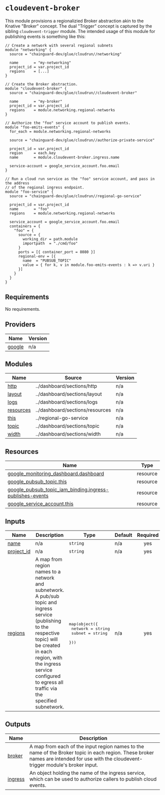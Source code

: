# `cloudevent-broker`

This module provisions a regionalizied Broker abstraction akin to the Knative
"Broker" concept.  The dual "Trigger" concept is captured by the sibling
`cloudevent-trigger` module.  The intended usage of this module for publishing
events is something like this:

```hcl
// Create a network with several regional subnets
module "networking" {
  source = "chainguard-dev/glue/cloudrun//networking"

  name       = "my-networking"
  project_id = var.project_id
  regions    = [...]
}

// Create the Broker abstraction.
module "cloudevent-broker" {
  source = "chainguard-dev/glue/cloudrun//cloudevent-broker"

  name       = "my-broker"
  project_id = var.project_id
  regions    = module.networking.regional-networks
}

// Authorize the "foo" service account to publish events.
module "foo-emits-events" {
  for_each = module.networking.regional-networks

  source = "chainguard-dev/glue/cloudrun//authorize-private-service"

  project_id = var.project_id
  region     = each.key
  name       = module.cloudevent-broker.ingress.name

  service-account = google_service_account.foo.email
}

// Run a cloud run service as the "foo" service account, and pass in the address
// of the regional ingress endpoint.
module "foo-service" {
  source = "chainguard-dev/glue/cloudrun//regional-go-service"

  project_id = var.project_id
  name       = "foo"
  regions    = module.networking.regional-networks

  service_account = google_service_account.foo.email
  containers = {
    "foo" = {
      source = {
        working_dir = path.module
        importpath  = "./cmd/foo"
      }
      ports = [{ container_port = 8080 }]
      regional-env = [{
        name  = "PUBSUB_TOPIC"
        value = { for k, v in module.foo-emits-events : k => v.uri }
      }]
    }
  }
}
```

<!-- BEGIN_TF_DOCS -->
## Requirements

No requirements.

## Providers

| Name | Version |
|------|---------|
| <a name="provider_google"></a> [google](#provider\_google) | n/a |

## Modules

| Name | Source | Version |
|------|--------|---------|
| <a name="module_http"></a> [http](#module\_http) | ../dashboard/sections/http | n/a |
| <a name="module_layout"></a> [layout](#module\_layout) | ../dashboard/sections/layout | n/a |
| <a name="module_logs"></a> [logs](#module\_logs) | ../dashboard/sections/logs | n/a |
| <a name="module_resources"></a> [resources](#module\_resources) | ../dashboard/sections/resources | n/a |
| <a name="module_this"></a> [this](#module\_this) | ../regional-go-service | n/a |
| <a name="module_topic"></a> [topic](#module\_topic) | ../dashboard/sections/topic | n/a |
| <a name="module_width"></a> [width](#module\_width) | ../dashboard/sections/width | n/a |

## Resources

| Name | Type |
|------|------|
| [google_monitoring_dashboard.dashboard](https://registry.terraform.io/providers/hashicorp/google/latest/docs/resources/monitoring_dashboard) | resource |
| [google_pubsub_topic.this](https://registry.terraform.io/providers/hashicorp/google/latest/docs/resources/pubsub_topic) | resource |
| [google_pubsub_topic_iam_binding.ingress-publishes-events](https://registry.terraform.io/providers/hashicorp/google/latest/docs/resources/pubsub_topic_iam_binding) | resource |
| [google_service_account.this](https://registry.terraform.io/providers/hashicorp/google/latest/docs/resources/service_account) | resource |

## Inputs

| Name | Description | Type | Default | Required |
|------|-------------|------|---------|:--------:|
| <a name="input_name"></a> [name](#input\_name) | n/a | `string` | n/a | yes |
| <a name="input_project_id"></a> [project\_id](#input\_project\_id) | n/a | `string` | n/a | yes |
| <a name="input_regions"></a> [regions](#input\_regions) | A map from region names to a network and subnetwork.  A pub/sub topic and ingress service (publishing to the respective topic) will be created in each region, with the ingress service configured to egress all traffic via the specified subnetwork. | <pre>map(object({<br>    network = string<br>    subnet  = string<br>  }))</pre> | n/a | yes |

## Outputs

| Name | Description |
|------|-------------|
| <a name="output_broker"></a> [broker](#output\_broker) | A map from each of the input region names to the name of the Broker topic in each region.  These broker names are intended for use with the cloudevent-trigger module's broker input. |
| <a name="output_ingress"></a> [ingress](#output\_ingress) | An object holding the name of the ingress service, which can be used to authorize callers to publish cloud events. |
<!-- END_TF_DOCS -->
